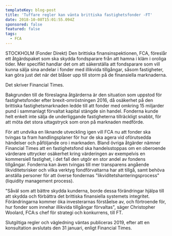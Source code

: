 ```yaml
---
templateKey: blog-post
title: 'Tuffare regler kan vänta brittiska fastighetsfonder -FT'
date: 2018-10-08T15:01:55.094Z
sponsored: false
featured: false
tags:
  - FCA
---
```

STOCKHOLM (Fonder Direkt) Den brittiska finansinspektionen, FCA, föreslår ett åtgärdspaket som ska skydda fondsparare från att hamna i kläm i oroliga tider. Mer specifikt handlar det om att säkerställa att fondsparare som vill kunna sälja sina andelar i fonder med illikvida tillgångar, såsom fastigheter, kan göra just det när det blåser upp till storm på de finansiella marknaderna. 

Det skriver Financial Times.

Bakgrunden till de föreslagna åtgärderna är den situation som uppstod för fastighetsfonder efter brexit-omröstningen 2016, då osäkerhet på den brittiska fastighetsmarknaden ledde till att fonder med omkring 15 miljarder pund i sammanlagt förvaltat kapital stängde sin handel. Fonderna kunde helt enkelt inte sälja de underliggande fastigheterna tillräckligt snabbt, för att möta det stora uttagstryck som oron på marknaden medförde.

För att undvika en liknande utveckling igen vill FCA nu att fonder ska tvingas ta fram handlingsplaner för hur de ska agera vid oförutsedda händelser och påföljande oro i marknaden. Bland övriga åtgärder nämner Financial Times att en fastighetsfond ska handelsstoppas om en oberoende värderare uttrycker osäkerhet kring värderingen av exempelvis en kommersiell fastighet, i det fall den utgör en stor andel av fondens tillgångar. Fonderna kan även tvingas till mer transparens angående likviditetsrisker och vilka verktyg fondförvaltarna har att tillgå, samt behöva anställa personer för att överse fondernas "likviditetshanteringsprocess" (liquidity management process).

"Såväl som att bättre skydda kunderna, borde dessa förändringar hjälpa till att skydda och förbättra det brittiska finansiella systemets integritet. Förändringarna kommer öka investerarnas förståelse av, och förtroende för, hur fonder som innehar illikvida tillgångar förvaltas", säger Christopher Woolard, FCA:s chef för strategi och konkurrens, till FT.

Slutgiltiga regler och vägledning väntas publiceras 2019, efter att en konsultation avslutats den 31 januari, enligt Financial Times.
